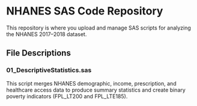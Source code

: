 # NHANES SAS Code Repository

This repository is where you upload and manage SAS scripts for analyzing the NHANES 2017–2018 dataset.

## File Descriptions

### 01_DescriptiveStatistics.sas  
This script merges NHANES demographic, income, prescription, and healthcare access data to produce summary statistics and create binary poverty indicators (FPL_LT200 and FPL_LTE185).
